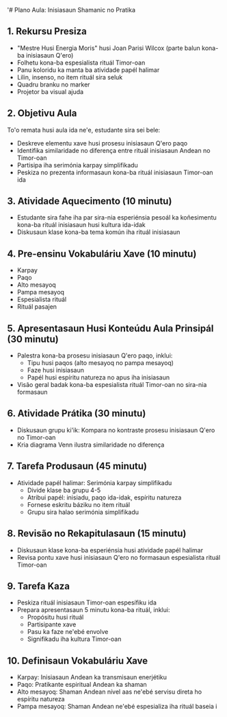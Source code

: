 '# Plano Aula: Inisiasaun Shamanic no Pratika

## 1. Rekursu Presiza

- "Mestre Husi Energia Moris" husi Joan Parisi Wilcox (parte balun kona-ba inisiasaun Q'ero)
- Folhetu kona-ba espesialista rituál Timor-oan
- Panu koloridu ka manta ba atividade papél halimar
- Lilin, insenso, no item rituál sira seluk
- Quadru branku no marker
- Projetor ba visual ajuda

## 2. Objetivu Aula

To'o remata husi aula ida ne'e, estudante sira sei bele:
- Deskreve elementu xave husi prosesu inisiasaun Q'ero paqo
- Identifika similaridade no diferença entre rituál inisiasaun Andean no Timor-oan
- Partisipa iha serimónia karpay simplifikadu
- Peskiza no prezenta informasaun kona-ba rituál inisiasaun Timor-oan ida

## 3. Atividade Aquecimento (10 minutu)

- Estudante sira fahe iha par sira-nia esperiénsia pesoál ka koñesimentu kona-ba rituál inisiasaun husi kultura ida-idak
- Diskusaun klase kona-ba tema komún iha rituál inisiasaun

## 4. Pre-ensinu Vokabuláriu Xave (10 minutu)

- Karpay
- Paqo
- Alto mesayoq
- Pampa mesayoq
- Espesialista rituál
- Rituál pasajen

## 5. Apresentasaun Husi Konteúdu Aula Prinsipál (30 minutu)

- Palestra kona-ba prosesu inisiasaun Q'ero paqo, inklui:
  - Tipu husi paqos (alto mesayoq no pampa mesayoq)
  - Faze husi inisiasaun
  - Papél husi espíritu natureza no apus iha inisiasaun
- Visão geral badak kona-ba espesialista rituál Timor-oan no sira-nia formasaun

## 6. Atividade Prátika (30 minutu)

- Diskusaun grupu ki'ik: Kompara no kontraste prosesu inisiasaun Q'ero no Timor-oan
- Kria diagrama Venn ilustra similaridade no diferença

## 7. Tarefa Produsaun (45 minutu)

- Atividade papél halimar: Serimónia karpay simplifikadu
  - Divide klase ba grupu 4-5
  - Atribui papél: inisiadu, paqo ida-idak, espíritu natureza
  - Fornese eskritu báziku no item rituál
  - Grupu sira halao serimónia simplifikadu

## 8. Revisão no Rekapitulasaun (15 minutu)

- Diskusaun klase kona-ba esperiénsia husi atividade papél halimar
- Revisa pontu xave husi inisiasaun Q'ero no formasaun espesialista rituál Timor-oan

## 9. Tarefa Kaza

- Peskiza rituál inisiasaun Timor-oan espesífiku ida
- Prepara apresentasaun 5 minutu kona-ba rituál, inklui:
  - Propósitu husi rituál
  - Partisipante xave
  - Pasu ka faze ne'ebé envolve
  - Signifikadu iha kultura Timor-oan

## 10. Definisaun Vokabuláriu Xave

- Karpay: Inisiasaun Andean ka transmisaun enerjétiku
- Paqo: Pratikante espiritual Andean ka shaman
- Alto mesayoq: Shaman Andean nível aas ne'ebé servisu direta ho espíritu natureza
- Pampa mesayoq: Shaman Andean ne'ebé espesializa iha rituál baseia i
